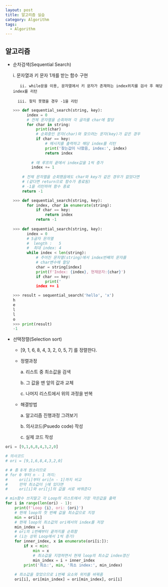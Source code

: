 ```yaml
---
layout: post
title: 알고리즘 실습
category: Algorithm
tags:
  - Algorithm
---
```




## 알고리즘

- 순차검색(Sequential Search)

  	i. 문자열과 키 문자 1개를 받는 함수 구현

         ii. while문을 이용, 문자열에서 키 문자가 존재하는 index위치를 검사 후 해당 index를 리턴

        iii. 찾지 못했을 경우 -1을 리턴

  ```python
  >>> def sequential_search(string, key):
      	index = 0
      	# 전체 문자열을 순회하며 각 글자를 char에 할당
      	for char in string:
          	print(char)
          	# 순회중인 문자(char)와 찾으려는 문자(key)가 같은 경우
          	if char == key:
              	# 메시지를 출력하고 해당 index를 리턴
              	print('찾는값이 나왔음, index:', index)
              	return index
          
          # 매 루프의 끝에서 index값을 1씩 증가
          index += 1
          
      # 전체 문자열을 순회했음에도 char와 key가 같은 경우가 없었다면
      # (같다면 return으로 함수가 종료됨)
      # -1을 리턴하며 함수 종료
      return -1
  
  >>> def sequential_search(string, key):
      	for index, char in enumerate(string):
          	if char == key:
              	return index
          	return -1
          
  >>> def sequential_search(string, key):
      	index = 0
      	# 5글자 문자열
      	#  length :   5
      	#  최대 index: 4
      	while index < len(string):
          	# 주어진 문자열(string)에서 index번째의 문자를
          	# char변수에 할당
          	char = string[index]
          	print(f'Index: {index}, 현재문자:{char}')
          	if char == key:
              	print('
          	index += 1
  
  >>> result = sequential_search('hello', 'x')
  h
  e
  l
  l
  o
  >>> print(result)
  -1
  ```




- 선택정렬(Selection sort)

  - [9, 1, 6, 8, 4, 3, 2, 0, 5, 7] 를 정렬한다.

  - 정렬과정

    a. 리스트 중 최소값을 검색

    b. 그 값을 맨 앞의 값과 교체

    c. 나머지 리스트에서 위의 과정을 반복

  - 해결방법

    a. 알고리즘 진행과정 그려보기

    b. 의사코드(Psuedo code) 작성

    c. 실제 코드 작성

```python
ori = [9,1,6,8,4,3,2,0]

# 의사코드
# ori = [9,1,6,8,4,3,2,0]

# # 총 8개 원소이므로
# for 0 부터 n - 1 까지:
#     ori[i]부터 ori[n - 1]까지 비교
#     만약 최소값이 j에 있다면
#     ori[i]와 ori[j]의 값을 서로 바꿔준다

# min함수 쓰지말고 각 Loop의 리스트에서 가장 작은값을 출력
for i in range(len(ori) - 1):
    print(f'Loop {i}, ori: {ori}')
    # 현재 loop의 첫 번째 값을 최소값으로 지정
    min = ori[i]
    # 현재 loop의 최소값의 ori에서의 index를 저장
    min_index = i
    # ori의 i번째부터 끝까지를 순회함
    # (i는 상위 Loop에서 1씩 증가)
    for inner_index, x in enumerate(ori[i:]):
        if x < min:
            min = x
            # 최소값을 지정하면서 현재 loop의 최소값 index갱신
            min_index = i + inner_index
        print('최소:', min, '최소 index:', min_index)
        
    # 최소값을 찾았으므로 i번째 요소와 위치를 바꿔줌
    ori[i], ori[min_index] = ori[min_index], ori[i]
```
